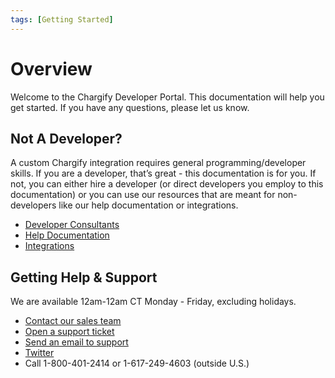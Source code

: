 ```yaml
---
tags: [Getting Started]
---
```


# Overview

Welcome to the Chargify Developer Portal. This documentation will help you get started. If you have any questions, please let us know.

## Not A Developer?

A custom Chargify integration requires general programming/developer skills. If you are a developer, that’s great - this documentation is for you. If not, you can either hire a developer (or direct developers you employ to this documentation) or you can use our resources that are meant for non-developers like our help documentation or integrations.

- [Developer Consultants](https://www.chargify.com/consultants/)
- [Help Documentation](https://help.chargify.com)
- [Integrations](../ecosystem/Ecosystem.md#integrations)


## Getting Help & Support

We are available 12am-12am CT Monday - Friday, excluding holidays.

- [Contact our sales team](mailto:sales@chargify.com)
- [Open a support ticket](https://chargify.zendesk.com/hc/en-us/requests/new)
- [Send an email to support](mailto:support@chargify.com)
- [Twitter](https://twitter.com/chargify)
- Call 1-800-401-2414 or 1-617-249-4603 (outside U.S.)